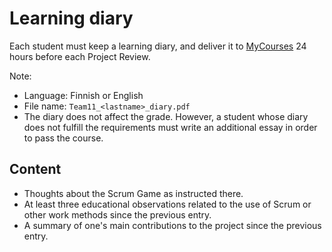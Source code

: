 # Learning diary

Each student must keep a learning diary, and deliver it to [MyCourses] 24
hours before each Project Review.

Note:

- Language: Finnish or English
- File name: `Team11_<lastname>_diary.pdf`
- The diary does not affect the grade. However, a student whose diary does
  not fulfill the requirements must write an additional essay in order to
  pass the course.

## Content

- Thoughts about the Scrum Game as instructed there.
- At least three educational observations related to the use of Scrum or
  other work methods since the previous entry.
- A summary of one's main contributions to the project since the previous
  entry.

[MyCourses]: https://mycourses.aalto.fi/mod/assign/view.php?id=45356